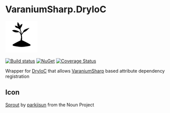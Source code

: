 # VaraniumSharp.DryIoC

![Logo](images/logo.png)

[![Build status](https://ci.appveyor.com/api/projects/status/xomgkiulnlywy6cb/branch/master?svg=true)](https://ci.appveyor.com/project/DeadlyEmbrace/varaniumsharp-dryioc/branch/master)
[![NuGet](https://img.shields.io/nuget/v/VaraniumSharp.DryIoc.svg)](https://www.nuget.org/packages/VaraniumSharp.DryIoc/)
[![Coverage Status](https://coveralls.io/repos/github/NinetailLabs/VaraniumSharp.DryIoc/badge.svg?branch=master)](https://coveralls.io/github/NinetailLabs/VaraniumSharp.DryIoc?branch=master)

Wrapper for [DryIoC](https://github.com/dadhi/DryIoc) that allows [VaraniumSharp](https://github.com/NinetailLabs/VaraniumSharp) based attribute dependency registration

## Icon
[Sprout](https://thenounproject.com/term/sprout/607325/) by [parkjisun](https://thenounproject.com/naripuru/) from the Noun Project